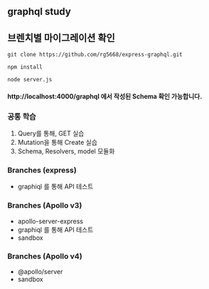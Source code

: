 ## graphql study
## 브렌치별 마이그레이션 확인

```
git clone https://github.com/rg5668/express-graphql.git
```

```
npm install
```

```
node server.js
```

#### http://localhost:4000/graphql 에서 작성된 Schema 확인 가능합니다.

### 공통 학습

1. Query를 통해, GET 실습
2. Mutation을 통해 Create 실습
3. Schema, Resolvers, model 모듈화

### Branches (express)

-   graphiql 를 통해 API 테스트

### Branches (Apollo v3)

-   apollo-server-express
-   graphiql 를 통해 API 테스트
-   sandbox

### Branches (Apollo v4)

-   @apollo/server
-   sandbox
